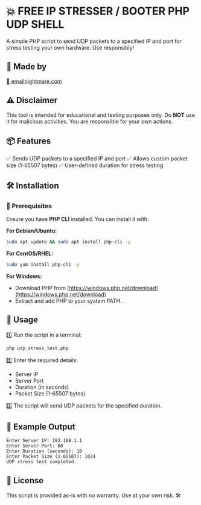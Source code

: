 # 💥 FREE IP STRESSER / BOOTER PHP UDP SHELL

A simple PHP script to send UDP packets to a specified IP and port for stress testing your own hardware. Use responsibly!

## 🚀 Made by
[🔗 emailnightmare.com](https://emailnightmare.com/)

## ⚠️ Disclaimer
This tool is intended for educational and testing purposes only. Do **NOT** use it for malicious activities. You are responsible for your own actions.

## 📦 Features
✅ Sends UDP packets to a specified IP and port
✅ Allows custom packet size (1-65507 bytes)
✅ User-defined duration for stress testing

## 🛠️ Installation

### 📌 Prerequisites
Ensure you have **PHP CLI** installed. You can install it with:

**For Debian/Ubuntu:**
```sh
sudo apt update && sudo apt install php-cli -y
```

**For CentOS/RHEL:**
```sh
sudo yum install php-cli -y
```

**For Windows:**
- Download PHP from [https://windows.php.net/download](https://windows.php.net/download)
- Extract and add PHP to your system PATH.

## 🎯 Usage
1️⃣ Run the script in a terminal:

```sh
php udp_stress_test.php
```

2️⃣ Enter the required details:
- Server IP
- Server Port
- Duration (in seconds)
- Packet Size (1-65507 bytes)

3️⃣ The script will send UDP packets for the specified duration.

## 📌 Example Output
```
Enter Server IP: 192.168.1.1
Enter Server Port: 80
Enter Duration (seconds): 10
Enter Packet Size (1-65507): 1024
UDP stress test completed.
```

## 📜 License
This script is provided as-is with no warranty. Use at your own risk. 🛠️

